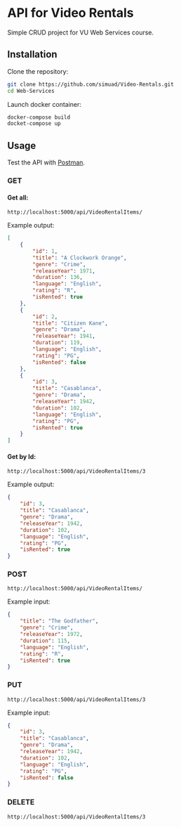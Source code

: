 ﻿# API for Video Rentals
Simple CRUD project for VU Web Services course.
## Installation
Clone the repository:
```bash
git clone https://github.com/simuad/Video-Rentals.git
cd Web-Services
```
Launch docker container:
```bash
docker-compose build
docket-compose up
```
## Usage
Test the API with [Postman](https://www.postman.com/).
### GET
#### Get all:
```
http://localhost:5000/api/VideoRentalItems/
```
Example output:
```JSON
[
    {
        "id": 1,
        "title": "A Clockwork Orange",
        "genre": "Crime",
        "releaseYear": 1971,
        "duration": 136,
        "language": "English",
        "rating": "R",
        "isRented": true
    },
    {
        "id": 2,
        "title": "Citizen Kane",
        "genre": "Drama",
        "releaseYear": 1941,
        "duration": 119,
        "language": "English",
        "rating": "PG",
        "isRented": false
    },
    {
        "id": 3,
        "title": "Casablanca",
        "genre": "Drama",
        "releaseYear": 1942,
        "duration": 102,
        "language": "English",
        "rating": "PG",
        "isRented": true
    }
]
```
#### Get by Id:
```
http://localhost:5000/api/VideoRentalItems/3
```
Example output:
```JSON
{
    "id": 3,
    "title": "Casablanca",
    "genre": "Drama",
    "releaseYear": 1942,
    "duration": 102,
    "language": "English",
    "rating": "PG",
    "isRented": true
}
```
### POST
```
http://localhost:5000/api/VideoRentalItems/
```
Example input:
```JSON
{
    "title": "The Godfather",
    "genre": "Crime",
    "releaseYear": 1972,
    "duration": 115,
    "language": "English",
    "rating": "R",
    "isRented": true
}
```
### PUT
```
http://localhost:5000/api/VideoRentalItems/3
```
Example input:
```JSON
{
    "id": 3,
    "title": "Casablanca",
    "genre": "Drama",
    "releaseYear": 1942,
    "duration": 102,
    "language": "English",
    "rating": "PG",
    "isRented": false
}
```
### DELETE
```
http://localhost:5000/api/VideoRentalItems/3
```